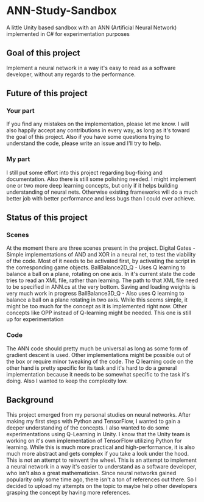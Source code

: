 # ANN-Study-Sandbox
A little Unity based sandbox with an ANN (Artificial Neural Network) implemented in C# for experimentation purposes

## Goal of this project
Implement a neural network in a way it's easy to read as a software developer, without any regards to the performance.

## Future of this project
### Your part
If you find any mistakes on the implementation, please let me know. I will also happily accept any contributions in every way, as long as it's toward the goal of this project.
Also if you have some questions trying to understand the code, please write an issue and I'll try to help.
### My part
I still put some effort into this project regarding bug-fixing and documentation. Also there is still some polishing needed.
I might implement one or two more deep learning concepts, but only if it helps building understanding of neural nets. Otherwise existing frameworks will do a much better job with better performance and less bugs than I could ever achieve.

## Status of this project
### Scenes
At the moment there are three scenes present in the project.
Digital Gates - Simple implementations of AND and XOR in a neural net, to test the viability of the code. Most of it needs to be activated first, by activating the script in the corresponding game objects.
BallBalance2D_Q - Uses Q learning to balance a ball on a plane, rotating on one axis. In it's current state the code tries to read an XML file, rather than learning. The path to that XML file need to be specified in ANN.cs at the very bottom. Saving and loading weights is very much work in progress
BallBalance3D_Q - Also uses Q learning to balance a ball on a plane rotating in two axis. While this seems simple, it might be too much for the concept as it is implemented right now. Other concepts like OPP instead of Q-learning might be needed. This one is still up for experimentation

### Code
The ANN code should pretty much be universal as long as some form of gradient descent is used. Other implementations might be possible out of the box or require minor tweaking of the code. The Q learning code on the other hand is pretty specific for its task and it's hard to do a general implementation because it needs to be somewhat specific to the task it's doing. Also I wanted to keep the complexity low.

## Background
This project emerged from my personal studies on neural networks. After making my first steps with Python and TensorFlow, I wanted to gain a deeper understanding of the concepts. I also wanted to do some experimentations using Q-Learning in Unity.
I know that the Unity team is working on it's own implementation of TensorFlow utilizing Python for learning. While this is much more practical and high-performance, it is also much more abstract and gets complex if you take a look under the hood. This is not an attempt to reinvent the wheel. This is an attempt to implement a neural network in a way it's easier to understand as a software developer, who isn't also a great mathematician. Since neural networks gained popularity only some time ago, there isn't a ton of references out there. So I decided to upload my attempts on the topic to maybe help other developers grasping the concept by having more references.
